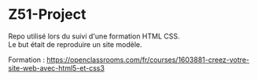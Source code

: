 # Z51-Project
Repo utilisé lors du suivi d'une formation HTML CSS.  
Le but était de reproduire un site modèle.

Formation : https://openclassrooms.com/fr/courses/1603881-creez-votre-site-web-avec-html5-et-css3
